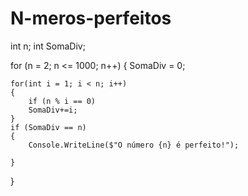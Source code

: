 # N-meros-perfeitos

int n;
int SomaDiv;

for (n = 2; n <= 1000; n++)
{
    SomaDiv = 0;

    for(int i = 1; i < n; i++)
    {
        if (n % i == 0)
        SomaDiv+=i;
    }
    if (SomaDiv == n)
    {
        Console.WriteLine($"O número {n} é perfeito!");
        
    }
}
